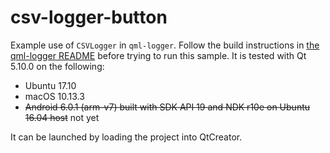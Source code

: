 csv-logger-button
=================

Example use of `CSVLogger` in `qml-logger`. Follow the build instructions in [the
qml-logger README](../../README.md) before trying to run this sample. It is tested with Qt 5.10.0 on the
following:

  - Ubuntu 17.10
  - macOS 10.13.3
  - ~~Android 6.0.1 (arm-v7) built with SDK API 19 and NDK r10e on Ubuntu 16.04 host~~ not yet

It can be launched by loading the project into QtCreator.
